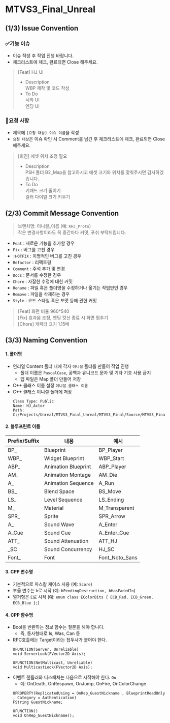 # MTVS3_Final_Unreal

## (1/3) Issue Convention
### ✅기능 이슈
* 이슈 작성 후 작업 진행 바랍니다.
* 체크리스트에 체크, 완료되면 Close 해주세요.<br>
> [Feat] HJ_UI<br>
> * Description<br>
> WBP 제작 및 코드 작성<br>
> * To Do<br>
> 시작 UI<br>
> 엔딩 UI
### 🙏요청 사항
* 제목에 ```[요청 대상] 이슈 이름```을 작성
* ```요청 대상```은 이슈 확인 시 Comment를 남긴 후 체크리스트에 체크, 완료되면 Close 해주세요.
> [희진] 에셋 위치 조정 필요<br>
> * Description<br>
> PSH 폴더 B2_Map을 참고하시고 에셋 크기와 위치를 맞춰주시면 감사하겠습니다.<br>
> * To Do<br>
> 키패드 크기 줄이기<br>
> 컬러 다이얼 크기 키우기

## (2/3) Commit Message Convention
> 브랜치명: 이니셜_이름 (예: ```KHJ_Proto```)<br>
> 작은 변경사항이라도 꼭 중간마다 커밋, 푸쉬 부탁드립니다.
* ```Feat``` : 새로운 기능을 추가할 경우
* ```Fix``` : 버그를 고친 경우
* ```!HOTFIX``` : 치명적인 버그를 고친 경우
* ```Refactor``` : 리팩토링
* ```Comment``` : 주석 추가 및 변경
* ```Docs``` : 문서를 수정한 경우
* ```Chore``` : 자잘한 수정에 대한 커밋
* ```Rename``` : 파일 혹은 폴더명을 수정하거나 옮기는 작업만인 경우
* ```Remove``` : 파일을 삭제하는 경우
* ```Style``` : 코드 스타일 혹은 포맷 등에 관한 커밋
> [Feat] 화면 비율 960*540<br>
> [Fix] 효과음 조정, 엔딩 컷신 종료 시 화면 멈추기<br>
> [Chore] 캐릭터 크기 1.15배<br>

## (3/3) Naming Convention
#### 1. 폴더명
* 언리얼 Content 폴더 내에 각자 ```이니셜``` 폴더를 만들어 작업 진행
  * 폴더 이름은 ```PascalCase```, 공백과 유니코드 문자 및 기타 기호 사용 금지
  * 맵 파일은 Map 폴더 만들어 저장
* C++ 클래스 이름 설정 ```이니셜_클래스 이름```
* C++ 클래스 이니셜 폴더에 저장
  ```
  Class Type: Public
  Name: HJ_Actor
  Path: C:/Projects/Unreal/MTVS3_Final_Unreal/MTVS3_Final/Source/MTVS3_Final/Public/HJ
  ```
  
#### 2. 블루프린트 이름

|Prefix/Suffix|내용|예시|
|------|---|---|
|BP_|Blueprint|BP_Player|
|WBP_|Widget Blueprint|WBP_Start|
|ABP_|Animation Blueprint|ABP_Player|
|AM_|Animation Montage|AM_Die|
|A_|Animation Sequence|A_Run|
|BS_|Blend Space|BS_Move|
|LS_|Level Sequence|LS_Ending|
|M_|Material|M_Transparent|
|SPR_|Sprite|SPR_Arrow|
|A_|Sound Wave|A_Enter|
|A_Cue|Sound Cue|A_Enter_Cue|
|ATT_|Sound Attenuation|ATT_HJ|
|_SC|Sound Concurrency|HJ_SC|
|Font_|Font|Font_Noto_Sans|

#### 3. CPP 변수명
  * 기본적으로 파스칼 케이스 사용 (예: ```Score```)
  * 부울 변수는 ```b```로 시작 (예: ```bPendingDestruction, bHasFadedIn```)
  * 열거형은 ```E```로 시작 (예: ```enum class EColorBits { ECB_Red, ECB_Green, ECB_Blue };```)

#### 4. CPP 함수명
* Bool을 반환하는 정보 함수는 질문을 해야 합니다.
  * 즉, 동사형태로 Is, Was, Can 등
* RPC호출에는 Target이라는 접두사가 붙어야 한다.
  ```
  UFUNCTION(Server, Unreliable)
  void ServerLook(FVector2D Axis);

  UFUNCTION(NetMulticast, Unreliable)
  void MulticastLook(FVector2D Axis);
  ```
* 이벤트 핸들러와 디스패처는 다음으로 시작해야 한다. ```On```
  * 예: OnDeath, OnRespawn, OnJump, OnFire, OnColorChange
  ```
  UPROPERTY(ReplicatedUsing = OnRep_GuestNickname , BlueprintReadOnly , Category = Authentication)
  FString GuestNickname;

  UFUNCTION()
  void OnRep_GuestNickname();
  ```
